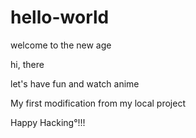 # hello-world
welcome to the new age 

hi, there 

let's have fun and watch anime


My first modification from my local project

Happy Hacking°!!!
